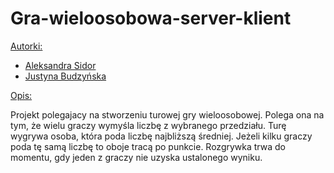 # Gra-wieloosobowa-server-klient
<ins> Autorki: </ins>
- [Aleksandra Sidor](https://github.com/AleksandraSidor)
- [Justyna Budzyńska](https://github.com/budzynskaJ)

<ins>Opis: </ins>

Projekt polegajacy na stworzeniu turowej gry wieloosobowej. Polega ona na tym, że wielu graczy wymyśla liczbę z wybranego przedziału.
Turę wygrywa osoba, która poda liczbę najbliższą średniej. Jeżeli kilku graczy poda tę samą liczbę to oboje tracą po punkcie.
Rozgrywka trwa do momentu, gdy jeden z graczy nie uzyska ustalonego wyniku. 
